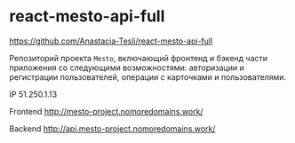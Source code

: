 # react-mesto-api-full

https://github.com/Anastacia-Tesli/react-mesto-api-full

Репозиторий проекта `Mesto`, включающий фронтенд и бэкенд части приложения со следующими возможностями: авторизации и регистрации пользователей, операции с карточками и пользователями.

IP 51.250.1.13

Frontend http://mesto-project.nomoredomains.work/

Backend http://api.mesto-project.nomoredomains.work/
